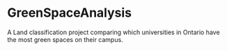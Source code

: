 # GreenSpaceAnalysis
A Land classification project comparing which universities in Ontario have the most green spaces on their campus. 
